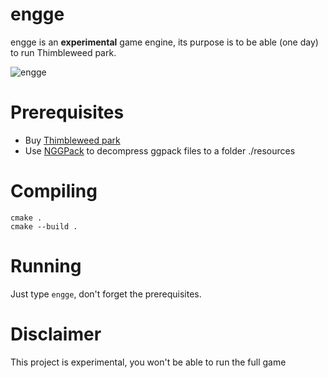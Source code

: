 # engge

engge is an **experimental** game engine, its purpose is to be able (one day) to run Thimbleweed park.

![engge](https://i.imgur.com/En75Mzx.png)

# Prerequisites

* Buy [Thimbleweed park](https://thimbleweedpark.com)
* Use [NGGPack](https://github.com/scemino/NGGPack) to decompress ggpack files to a folder ./resources

# Compiling

```
cmake .
cmake --build .
```

# Running

Just type `engge`, don't forget the prerequisites.

# Disclaimer

This project is experimental, you won't be able to run the full game
